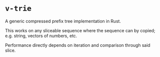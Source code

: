 # `v-trie`

A generic compressed prefix tree implementation in Rust.

This works on any sliceable sequence where the sequence can by copied; e.g. string, vectors of numbers, etc.

Performance directly depends on iteration and comparison through said slice.

